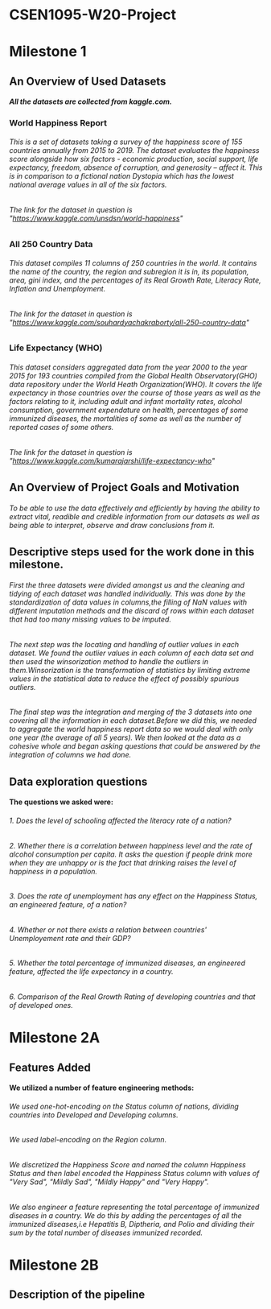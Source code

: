 # CSEN1095-W20-Project
# Milestone 1
## An Overview of Used Datasets
##### All the datasets are collected from kaggle.com.
### World Happiness Report
###### This is a set of datasets taking a survey of the happiness score of 155 countries annually from 2015 to 2019. The dataset evaluates the happiness score alongside how six factors - economic production, social support, life expectancy, freedom, absence of corruption, and generosity – affect it. This is in comparison to a fictional nation Dystopia which has the lowest national average values in all of the six factors.
###### The link for the dataset in question is "https://www.kaggle.com/unsdsn/world-happiness"
### All 250 Country Data
###### This dataset compiles 11 columns of 250 countries in the world. It contains the name of the country, the region and subregion it is in, its population, area, gini index, and the percentages of its Real Growth Rate, Literacy Rate, Inflation and Unemployment. 
###### The link for the dataset in question is "https://www.kaggle.com/souhardyachakraborty/all-250-country-data"
### Life Expectancy (WHO)
###### This dataset considers aggregated data from the year 2000 to the year 2015 for 193 countries compiled from the Global Health Observatory(GHO) data repository under the World Heath Organization(WHO). It covers the life expectancy in those countries over the course of those years as well as the factors relating to it, including adult and infant mortality rates, alcohol consumption, government expendature on health, percentages of some immunized diseases, the mortalities of some as well as the number of reported cases of some others. 
###### The link for the dataset in question is "https://www.kaggle.com/kumarajarshi/life-expectancy-who"
## An Overview of Project Goals and Motivation
###### To be able to use the data effectively and efficiently by having the ability to extract vital, readible and credible information from our datasets as well as being able to interpret, observe and draw conclusions from it.
## Descriptive steps used for the work done in this milestone.
###### First the three datasets were divided amongst us and the cleaning and tidying of each dataset was handled individually. This was done by the standardization of data values in columns,the filling of NaN values with different imputation methods and the discard of rows within each dataset that had too many missing values to be imputed. 
###### The next step was the locating and handling of outlier values in each dataset. We found the outlier values in each column of each data set and then used the winsorization method to handle the outliers in them.Winsorization is the transformation of statistics by limiting extreme values in the statistical data to reduce the effect of possibly spurious outliers.
###### The final step was the integration and merging of the 3 datasets into one covering all the information in each dataset.Before we did this, we needed to aggregate the world happiness report data so we would deal with only one year (the average of all 5 years). We then looked at the data as a cohesive whole and began asking questions that could be answered by the integration of columns we had done.
## Data exploration questions
#### The questions we asked were: 
###### 1. Does the level of schooling affected the literacy rate of a nation?
###### 2. Whether there is a correlation between happiness level and the rate of alcohol consumption per capita. It asks the question if people drink more when they are unhappy or is the fact that drinking raises the level of happiness in a population.
###### 3. Does the rate of unemployment has any effect on the Happiness Status, an engineered feature, of a nation?
###### 4. Whether or not there exists a relation between countries' Unemployement rate and their GDP?
###### 5. Whether the total percentage of immunized diseases, an engineered feature, affected the life expectancy in a country.
###### 6. Comparison of the Real Growth Rating of developing countries and that of developed ones.
# Milestone 2A
## Features Added
#### We utilized a number of feature engineering methods:
###### We used one-hot-encoding on the Status column of nations, dividing countries into Developed and Developing columns.
###### We used label-encoding on the Region column.
###### We discretized the Happiness Score and named the column Happiness Status and then label encoded the Happiness Status column with values of "Very Sad", "Mildly Sad", "Mildly Happy" and "Very Happy".
###### We also engineer a feature representing the total percentage of immunized diseases in a country. We do this by adding the percentages of all the immunized diseases,i.e Hepatitis B, Diptheria, and Polio and dividing their sum by the total number of diseases immunized recorded.
# Milestone 2B
## Description of the pipeline
